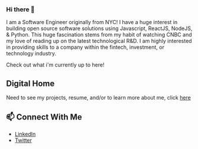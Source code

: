 ### Hi there 👋

I am a Software Engineer originally from NYC! I have a huge interest in building open source software solutions using Javascript, ReactJS, NodeJS, & Python. This huge fascination stems from my habit of watching CNBC and my love of reading up on the latest technological R&D. I am highly interested in providing skills to a company within the fintech, investment, or technology industry. 

Check out what i'm currently up to here!

## Digital Home
Need to see my projects, resume, and/or to learn more about me, click [here]()

## 📫 Connect With Me
- [LinkedIn](https://www.linkedin.com/in/skippharaoh/)
- [Twitter](https://twitter.com/SKIP_Pharaoh)
<!--
**SkipPharaoh/SkipPharaoh** is a ✨ _special_ ✨ repository because its `README.md` (this file) appears on your GitHub profile.

Here are some ideas to get you started:

- 🔭 I’m currently working on ...
- 🌱 I’m currently learning ...
- 👯 I’m looking to collaborate on ...
- 🤔 I’m looking for help with ...
- 💬 Ask me about ...
- 📫 How to reach me: ...
- 😄 Pronouns: ...
- ⚡ Fun fact: ...
-->
